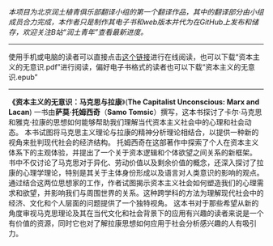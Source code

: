 *本项目为北京润土植青俱乐部翻译小组的第一个翻译作品，其中的翻译部分由小组成员合力完成，本作者只是制作其电子书和web版本并代为在GitHub上发布和储存，欢迎关注B站“润土青年”查看最新进度。*
*****
使用手机或电脑的读者可以直接点击[这个链接](https://spaceater.github.io/The-Capitalist-Unconscious-Marx-and-Lacan/)进行在线阅读，也可以下载“资本主义的无意识.pdf”进行阅读，偏好电子书格式的读者也可以下载“资本主义的无意识.epub”
*****
**《资本主义的无意识：马克思与拉康**》(**The Capitalist Unconscious: Marx and Lacan**) 一书由**萨莫·托姆西奇**（**Samo Tomsic**）撰写，这本书探讨了卡尔·马克思和雅克·拉康的思想如何能够帮助我们理解当代资本主义社会中的心理和社会动态。
本书试图将马克思主义理论与拉康的精神分析理论相结合，以提供一种新的视角来批判现代社会的经济结构。
托姆西奇在这部著作中探索了个人在资本主义体系下的主观体验，并提出了一个关于资本逻辑和个体欲望之间关系的新框架。
书中不仅讨论了马克思对于异化、劳动价值以及剩余价值的概念，还深入探讨了拉康的心理学理论，特别是其关于主体身份形成以及语言对人类意识的影响的观点。
通过结合这两位思想家的工作，作者试图揭示资本主义社会如何塑造我们的心理需求和欲望，并影响我们与周围世界的关系。这种跨学科的方法为理解现代社会中的经济、文化和个人层面的问题提供了一个独特视角。
这本书对于那些希望从新的角度审视马克思理论及其在当代文化和社会背景下的应用有兴趣的读者来说是一个有价值的资源，同时它也对了解拉康思想如何应用于社会分析感兴趣的人有吸引力。
